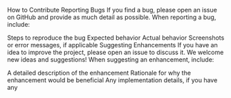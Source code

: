 How to Contribute
Reporting Bugs
If you find a bug, please open an issue on GitHub and provide as much detail as possible. When reporting a bug, include:

Steps to reproduce the bug
Expected behavior
Actual behavior
Screenshots or error messages, if applicable
Suggesting Enhancements
If you have an idea to improve the project, please open an issue to discuss it. We welcome new ideas and suggestions! When suggesting an enhancement, include:

A detailed description of the enhancement
Rationale for why the enhancement would be beneficial
Any implementation details, if you have any
